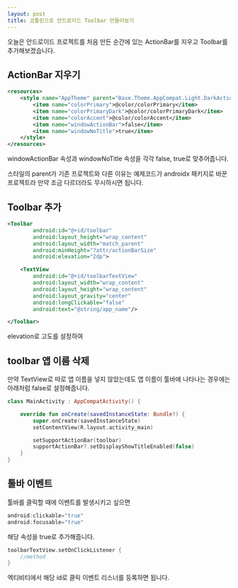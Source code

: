 ```yaml
---
layout: post
title: 코틀린으로 안드로이드 Toolbar 만들어보기
---
```


오늘은 안드로이드 프로젝트를 처음 만든 순간에 있는 ActionBar를 지우고 Toolbar를 추가해보겠습니다.

## ActionBar 지우기

```xml
<resources>
    <style name="AppTheme" parent="Base.Theme.AppCompat.Light.DarkActionBar">
        <item name="colorPrimary">@color/colorPrimary</item>
        <item name="colorPrimaryDark">@color/colorPrimaryDark</item>
        <item name="colorAccent">@color/colorAccent</item>
        <item name="windowActionBar">false</item>
        <item name="windowNoTitle">true</item>
    </style>
</resources>
```

windowActionBar 속성과 windowNoTitle 속성을 각각 false, true로 맞추어줍니다.

스타일의 parent가 기존 프로젝트와 다른 이유는 예제코드가 androidx 패키지로 바꾼 프로젝트라 만약 조금 다르더라도 무시하시면 됩니다.

## Toolbar 추가

```xml
<Toolbar
        android:id="@+id/toolbar"
        android:layout_height="wrap_content"
        android:layout_width="match_parent"
        android:minHeight="?attr/actionBarSize"
        android:elevation="2dp">

    <TextView
        android:id="@+id/toolbarTextView"
        android:layout_width="wrap_content"
        android:layout_height="wrap_content"
        android:layout_gravity="center"
        android:longClickable="false"
        android:text="@string/app_name"/>

</Toolbar>
```

elevation로 고도를 설정하여 

## toolbar 앱 이름 삭제

만약 TextView로 따로 앱 이름을 넣지 않았는데도 앱 이름이 툴바에 나타나는 경우에는 아래처럼 false로 설정해줍니다.

```kotlin
class MainActivity : AppCompatActivity() {

    override fun onCreate(savedInstanceState: Bundle?) {
        super.onCreate(savedInstanceState)
        setContentView(R.layout.activity_main)

        setSupportActionBar(toolbar)
        supportActionBar?.setDisplayShowTitleEnabled(false)
    }
}
```

## 툴바 이벤트

툴바를 클릭할 때에 이벤트를 발생시키고 싶으면 

```java
android:clickable="true"
android:focusable="true"
```

해당 속성을 true로 추가해줍니다.

```kotlin
toolbarTextView.setOnClickListener {
    //method
}
```

엑티비티에서 해당 id로 클릭 이벤트 리스너를 등록하면 됩니다.
